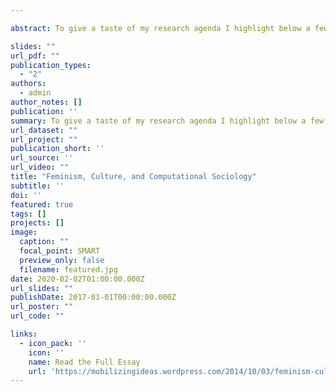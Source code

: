 ```yaml
---

abstract: To give a taste of my research agenda I highlight below a few of my findings and methods, ending with hopes for future research along these lines.

slides: ""
url_pdf: ""
publication_types:
  - "2"
authors:
  - admin
author_notes: []
publication: ''
summary: To give a taste of my research agenda I highlight below a few of my findings and methods, ending with hopes for future research along these lines.
url_dataset: ""
url_project: ""
publication_short: ''
url_source: ''
url_video: ""
title: "Feminism, Culture, and Computational Sociology"
subtitle: ''
doi: ''
featured: true
tags: []
projects: []
image:
  caption: ""
  focal_point: SMART
  preview_only: false
  filename: featured.jpg
date: 2020-02-02T01:00:00.000Z
url_slides: ""
publishDate: 2017-01-01T00:00:00.000Z
url_poster: ""
url_code: ""

links:
  - icon_pack: ''
    icon: ''
    name: Read the Full Essay
    url: 'https://mobilizingideas.wordpress.com/2014/10/03/feminism-culture-and-computational-sociology/'
---
```


